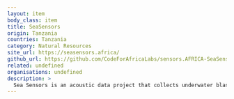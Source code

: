 ```yaml
---
layout: item
body_class: item
title: SeaSensors
origin: Tanzania
countries: Tanzania
category: Natural Resources
site_url: https://seasensors.africa/
github_url: https://github.com/CodeForAfricaLabs/sensors.AFRICA-SeaSensors
related: undefined
organisations: undefined
description: >
  Sea Sensors is an acoustic data project that collects underwater blast data to help provide quantitative spatial information on the incidence of the problem over time, that will enable targeted enforcement.
---
```

